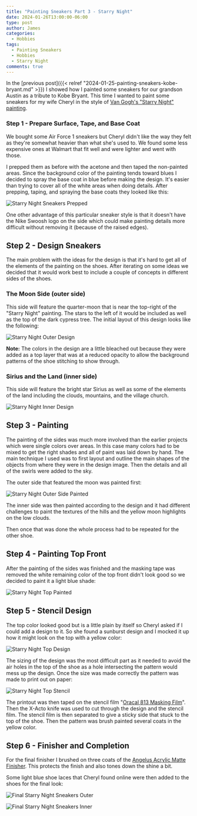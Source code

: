 ```yaml
---
title: "Painting Sneakers Part 3 - Starry Night"
date: 2024-01-26T13:00:00-06:00
type: post
author: James
categories:
  - Hobbies
tags:
  - Painting Sneakers
  - Hobbies
  - Starry Night
comments: true
---
```


In the [previous post]({{< relref "2024-01-25-painting-sneakers-kobe-bryant.md" >}}) I showed how
I painted some sneakers for our grandson Austin as a tribute to Kobe Bryant.
This time I wanted to paint some sneakers for my wife Cheryl in the style of
[Van Gogh's "Starry Night" painting](https://artsandculture.google.com/asset/the-starry-night/bgEuwDxel93-Pg).

### Step 1 - Prepare Surface, Tape, and Base Coat

We bought some Air Force 1 sneakers but Cheryl didn't like the way they felt as they're somewhat
heavier than what she's used to.  We found some less expensive ones at Walmart that fit well and
were lighter and went with those.

I prepped them as before with the acetone and then taped the non-painted areas. Since the background
color of the painting tends toward blues I decided to spray the base coat in blue before making the
design. It's easier than trying to cover all of the white areas when doing details. After prepping,
taping, and spraying the base coats they looked like this:

![Starry Night Sneakers Prepped](/images/starry-night-prepped.jpg "Starry Night Sneakers Prepped")

One other advantage of this particular sneaker style is that it doesn't have the Nike Swoosh logo
on the side which could make painting details more difficult without removing it (because of the
raised edges).

## Step 2 - Design Sneakers

The main problem with the ideas for the design is that it's hard to get all of the elements of
the painting on the shoes. After iterating on some ideas we decided that it would work best
to include a couple of concepts in different sides of the shoes.

### The Moon Side (outer side)

This side will feature the quarter-moon that is near the top-right of the "Starry Night" painting.
The stars to the left of it would be included as well as the top of the dark cypress tree. The
initial layout of this design looks like the following:

![Starry Night Outer Design](/images/starry-night-outer-design.jpg "Starry Night Outer Design")

**Note:** The colors in the design are a little bleached out because they were added as a
top layer that was at a reduced opacity to allow the background patterns of the shoe stitching
to show through.

### Sirius and the Land (inner side)

This side will feature the bright star Sirius as well as some of the elements of the land
including the clouds, mountains, and the village church.

![Starry Night Inner Design](/images/starry-night-inner-design.jpg "Starry Night Inner Design")

## Step 3 - Painting

The painting of the sides was much more involved than the earlier projects which were single
colors over areas. In this case many colors had to be mixed to get the right shades and
all of paint was laid down by hand. The main technique I used was to first layout and outline
the main shapes of the objects from where they were in the design image. Then the details and
all of the swirls were added to the sky.

The outer side that featured the moon was painted first:

![Starry Night Outer Side Painted](/images/starry-night-outer-painted.jpg "Starry Night Outer Side Painted")

The inner side was then painted according to the design and it had different challenges to paint
the textures of the hills and the yellow moon highlights on the low clouds.

Then once that was done the whole process had to be repeated for the other shoe.

## Step 4 - Painting Top Front

After the painting of the sides was finished and the masking tape was removed the
white remaining color of the top front didn't look good so we decided to paint it
a light blue shade:

![Starry Night Top Painted](/images/starry-night-top-painted.jpg "Starry Night Top Painted")

## Step 5 - Stencil Design

The top color looked good but is a little plain by itself so Cheryl asked if I could add a
design to it. So she found a sunburst design and I mocked it up how it might look on the top
with a yellow color:

![Starry Night Top Design](/images/starry-night-top-design.jpg "Starry Night Top Design")

The sizing of the design was the most difficult part as it needed to avoid the air holes
in the top of the shoe as a hole intersecting the pattern would mess up the design. Once the
size was made correctly the pattern was made to print out on paper:

![Starry Night Top Stencil](/images/starry-night-top-stencil.jpg "Starry Night Top Stencil")

The printout was then taped on the stencil film
"[Oracal 813 Masking Film](https://www.michaels.com/product/oracal-813-adhesive-stencil-film-10648453)".
Then the X-Acto knife was used to cut through the design and the stencil film. The stencil
film is then separated to give a sticky side that stuck to the top of the shoe. Then the pattern
was brush painted several coats in the yellow color.

## Step 6 - Finisher and Completion

For the final finisher I brushed on three coats of the
[Angelus Acrylic Matte Finisher](https://www.amazon.com/Angelus-Brand-Acrylic-Leather-Finisher/dp/B00B5W4LX4).
This protects the finish and also tones down the shine a bit.

Some light blue shoe laces that Cheryl found online were then added to the shoes for the final look:

![Final Starry Night Sneakers Outer](/images/starry-night-outer-final.jpg "Final Starry Night Sneakers Outer")

![Final Starry Night Sneakers Inner](/images/starry-night-inner-final.jpg "Final Starry Night Sneakers Inner")

